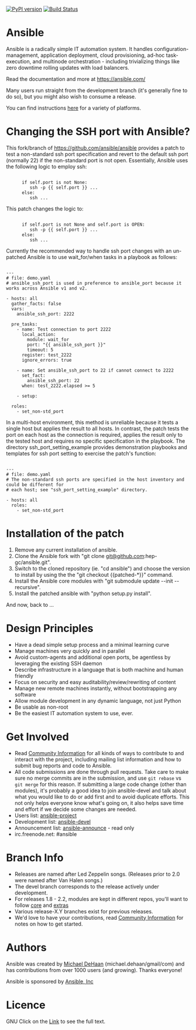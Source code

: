 [![PyPI version](https://img.shields.io/pypi/v/ansible.svg)](https://pypi.python.org/pypi/ansible)
[![Build Status](https://api.shippable.com/projects/573f79d02a8192902e20e34b/badge?branch=devel)](https://app.shippable.com/projects/573f79d02a8192902e20e34b)


Ansible
=======

Ansible is a radically simple IT automation system.  It handles configuration-management, application deployment, cloud provisioning, ad-hoc task-execution, and multinode orchestration - including trivializing things like zero downtime rolling updates with load balancers.

Read the documentation and more at https://ansible.com/

Many users run straight from the development branch (it's generally fine to do so), but you might also wish to consume a release.

You can find instructions [here](https://docs.ansible.com/ansible/intro_installation.html) for a variety of platforms.

Changing the SSH port with Ansible?
===================================

This fork/branch of https://github.com/ansible/ansible provides a patch to test a non-standard ssh port specification and revert to the default ssh port (normally 22) if the non-standard port is not open. Essentially, Ansible uses the following logic to employ ssh:

<pre><code>
      if self.port is not None:
         ssh -p {{ self.port }} ...
      else:
         ssh ...
</code></pre>

This patch changes the logic to:

<pre><code>
      if self.port is not None and self.port is OPEN:
         ssh -p {{ self.port }} ...
      else:
         ssh ...
</code></pre>

Currently the recommended way to handle ssh port changes with an un-patched Ansible is to use wait_for/when tasks in a playbook as follows:

<pre><code>
---
# file: demo.yaml
# ansible_ssh_port is used in preference to ansible_port because it works across Ansible v1 and v2.

- hosts: all
  gather_facts: false
  vars:
    ansible_ssh_port: 2222

  pre_tasks:
    - name: Test connection to port 2222
      local_action:
        module: wait_for
        port: "{{ ansible_ssh_port }}"
        timeout: 5
      register: test_2222
      ignore_errors: true

    - name: Set ansible_ssh_port to 22 if cannot connect to 2222
      set_fact:
        ansible_ssh_port: 22
      when: test_2222.elapsed >= 5

    - setup:

  roles:
    - set_non-std_port
</code></pre>

In a multi-host environment, this method is unreliable because it tests a single host but applies the result to all hosts. In contrast, the patch tests the port on each host as the connection is required, applies the result only to the tested host and requires no specific specification in the playbook. The directory ssh_port_setting_example provides demonstration playbooks and templates for ssh port setting to exercise the patch's function:

<pre><code>
---
# file: demo.yaml
# The non-standard ssh ports are specified in the host inventory and could be different for
# each host; see "ssh_port_setting_example" directory.

- hosts: all
  roles:
    - set_non-std_port
</code></pre>

Installation of the patch
=========================

   1. Remove any current installation of ansible.
   1. Clone the Ansible fork with "git clone git@github.com:hep-gc/ansible.git".
   1. Switch to the cloned repository (ie. "cd ansible") and  choose the version to install by using the the "git checkout {{patched-\*}}" command.
   1. Install the Ansible core modules with "git submodule update --init --recursive".
   1. Install the patched ansible with "python setup.py install".

And now, back to ...

Design Principles
=================

   * Have a dead simple setup process and a minimal learning curve
   * Manage machines very quickly and in parallel
   * Avoid custom-agents and additional open ports, be agentless by leveraging the existing SSH daemon
   * Describe infrastructure in a language that is both machine and human friendly
   * Focus on security and easy auditability/review/rewriting of content
   * Manage new remote machines instantly, without bootstrapping any software
   * Allow module development in any dynamic language, not just Python
   * Be usable as non-root
   * Be the easiest IT automation system to use, ever.

Get Involved
============

   * Read [Community Information](https://docs.ansible.com/community.html) for all kinds of ways to contribute to and interact with the project, including mailing list information and how to submit bug reports and code to Ansible.
   * All code submissions are done through pull requests.  Take care to make sure no merge commits are in the submission, and use `git rebase` vs `git merge` for this reason.  If submitting a large code change (other than modules), it's probably a good idea to join ansible-devel and talk about what you would like to do or add first and to avoid duplicate efforts.  This not only helps everyone know what's going on, it also helps save time and effort if we decide some changes are needed.
   * Users list: [ansible-project](https://groups.google.com/group/ansible-project)
   * Development list: [ansible-devel](https://groups.google.com/group/ansible-devel)
   * Announcement list: [ansible-announce](https://groups.google.com/group/ansible-announce) - read only
   * irc.freenode.net: #ansible

Branch Info
===========

   * Releases are named after Led Zeppelin songs. (Releases prior to 2.0 were named after Van Halen songs.)
   * The devel branch corresponds to the release actively under development.
   * For releases 1.8 - 2.2, modules are kept in different repos, you'll want to follow [core](https://github.com/ansible/ansible-modules-core) and [extras](https://github.com/ansible/ansible-modules-extras)
   * Various release-X.Y branches exist for previous releases.
   * We'd love to have your contributions, read [Community Information](https://docs.ansible.com/community.html) for notes on how to get started.

Authors
=======

Ansible was created by [Michael DeHaan](https://github.com/mpdehaan) (michael.dehaan/gmail/com) and has contributions from over 1000 users (and growing).  Thanks everyone!

Ansible is sponsored by [Ansible, Inc](https://ansible.com)

Licence
=======
GNU
Click on the [Link](COPYING) to see the full text.


